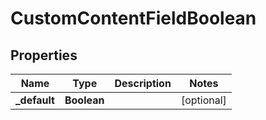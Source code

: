 
# CustomContentFieldBoolean

## Properties
Name | Type | Description | Notes
------------ | ------------- | ------------- | -------------
**_default** | **Boolean** |  |  [optional]



